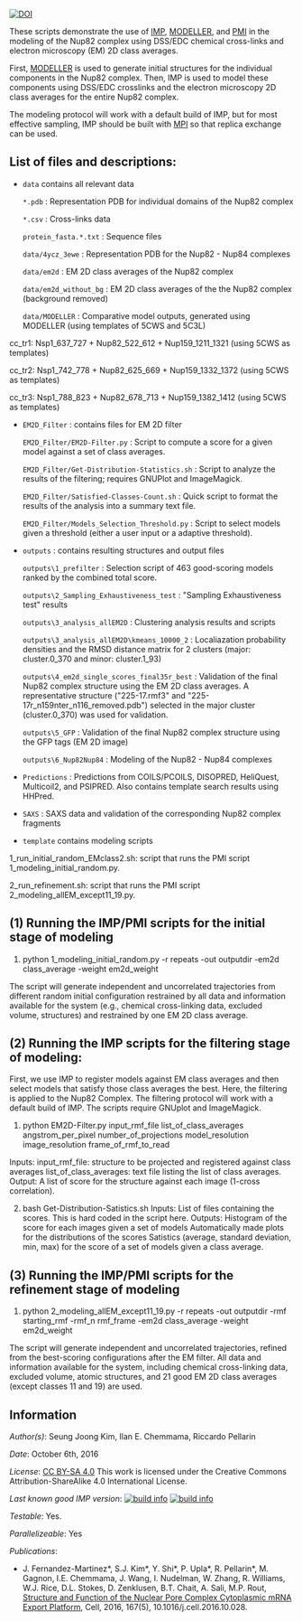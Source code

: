 [![DOI](https://zenodo.org/badge/DOI/10.5281/zenodo.1256259.svg)](https://doi.org/10.5281/zenodo.1256259)

These scripts demonstrate the use of [IMP](https://integrativemodeling.org), [MODELLER](https://salilab.org/modeller), and [PMI](https://github.com/salilab/pmi) in the modeling of the Nup82 complex using DSS/EDC chemical cross-links and electron microscopy (EM) 2D class averages.

First, [MODELLER](https://salilab.org/modeller) is used to generate
initial structures for the individual components in the Nup82 complex. Then, IMP
is used to model these components using DSS/EDC crosslinks and the electron microscopy 2D class averages for the entire Nup82 complex.

The modeling protocol will work with a default build of IMP, but for most effective sampling, IMP should be built with [MPI](https://integrativemodeling.org/2.5.0/doc/ref/namespaceIMP_1_1mpi.html) so that replica exchange can be used.

## List of files and descriptions:

- `data`		            contains all relevant data 
   
   `*.pdb` : Representation PDB for individual domains of the Nup82 complex

   `*.csv` : Cross-links data

   `protein_fasta.*.txt` : Sequence files

  `data/4ycz_3ewe` : Representation PDB for the Nup82 - Nup84 complexes
  
  `data/em2d` : EM 2D class averages of the Nup82 complex
  
  `data/em2d_without_bg` : EM 2D class averages of the the Nup82 complex (background removed)
  
  `data/MODELLER` : Comparative model outputs, generated using MODELLER (using templates of 5CWS and 5C3L)
  
cc_tr1: Nsp1_637_727 + Nup82_522_612 + Nup159_1211_1321 (using 5CWS as templates)

cc_tr2: Nsp1_742_778 + Nup82_625_669 + Nup159_1332_1372 (using 5CWS as templates)

cc_tr3: Nsp1_788_823 + Nup82_678_713 + Nup159_1382_1412 (using 5CWS as templates)

  
- `EM2D_Filter` :  contains files for EM 2D filter

   `EM2D_Filter/EM2D-Filter.py` : Script to compute a score for a given model against a set of class averages. 

   `EM2D_Filter/Get-Distribution-Statistics.sh` : Script to analyze the results of the filtering; requires GNUPlot and ImageMagick. 

   `EM2D_Filter/Satisfied-Classes-Count.sh` : Quick script to format the results of the analysis into a summary text file. 

   `EM2D_Filter/Models_Selection_Threshold.py` : Script to select models given a threshold (either a user input or a adaptive threshold).

- `outputs` : contains resulting structures and output files

   `outputs\1_prefilter` : Selection script of 463 good-scoring models ranked by the combined total score.

   `outputs\2_Sampling_Exhaustiveness_test` : "Sampling Exhaustiveness test" results

   `outputs\3_analysis_allEM2D` : Clustering analysis results and scripts

   `outputs\3_analysis_allEM2D\kmeans_10000_2` : Localiazation probability densities and the RMSD distance matrix for 2 clusters (major: cluster.0_370 and minor: cluster.1_93)

   `outputs\4_em2d_single_scores_final35r_best` : Validation of the final Nup82 complex structure using the EM 2D class averages. A representative structure ("225-17.rmf3" and "225-17r_n159nter_n116_removed.pdb") selected in the major cluster (cluster.0_370) was used for validation.
   
   `outputs\5_GFP` : Validation of the final Nup82 complex structure using the GFP tags (EM 2D image)
   
   `outputs\6_Nup82Nup84` : Modeling of the Nup82 - Nup84 complexes

- `Predictions` : Predictions from COILS/PCOILS, DISOPRED, HeliQuest, Multicoil2, and PSIPRED. Also contains template search results using HHPred.

- `SAXS` : SAXS data and validation of the corresponding Nup82 complex fragments

- `template`			                  contains modeling scripts
  
1_run_initial_random_EMclass2.sh: script that runs the PMI script 1_modeling_initial_random.py. 

2_run_refinement.sh: script that runs the PMI script 2_modeling_allEM_except11_19.py.


## (1) Running the IMP/PMI scripts for the initial stage of modeling
1) python 1_modeling_initial_random.py -r repeats -out outputdir -em2d class_average -weight em2d_weight

The script will generate independent and uncorrelated trajectories from different random initial configuration restrained by all data and information available for the system (e.g., chemical cross-linking data, excluded volume, structures) and restrained by one EM 2D class average.

## (2) Running the IMP scripts for the filtering stage of modeling:
First, we use IMP to register models against EM class averages and then select models that satisfy those class averages the best. Here, the filtering is applied to the Nup82 Complex. The filtering protocol will work with a default build of IMP. The scripts require GNUplot and ImageMagick.

1) python EM2D-Filter.py input_rmf_file list_of_class_averages angstrom_per_pixel number_of_projections model_resolution image_resolution frame_of_rmf_to_read 

Inputs: input_rmf_file: structure to be projected and registered against class averages 
list_of_class_averages: text file listing the list of class averages.
Output: A list of score for the structure against each image (1-cross correlation).

2) bash Get-Distribution-Satistics.sh 
Inputs: List of files containing the scores. This is hard coded in the script here.
Outputs: Histogram of the score for each images given a set of models Automatically made plots for the distributions of the scores Satistics (average, standard deviation, min, max) for the score of a set of models given a class average.

## (3) Running the IMP/PMI scripts for the refinement stage of modeling
1) python 2_modeling_allEM_except11_19.py -r repeats -out outputdir -rmf starting_rmf -rmf_n rmf_frame -em2d class_average -weight em2d_weight

The script will generate independent and uncorrelated trajectories, refined from the best-scoring configurations after the EM filter.  All data and information available for the system, including chemical cross-linking data, excluded volume, atomic structures, and 21 good EM 2D class averages (except classes 11 and 19) are used.

## Information
_Author(s)_: Seung Joong Kim, Ilan E. Chemmama, Riccardo Pellarin 

_Date_: October 6th, 2016

_License_: [CC BY-SA 4.0](https://creativecommons.org/licenses/by-sa/4.0/)
This work is licensed under the Creative Commons Attribution-ShareAlike 4.0
International License.

_Last known good IMP version_: [![build info](https://integrativemodeling.org/systems/?sysstat=23&branch=master)](https://integrativemodeling.org/systems/) [![build info](https://integrativemodeling.org/systems/?sysstat=23&branch=develop)](https://integrativemodeling.org/systems/)

_Testable_: Yes.

_Parallelizeable_: Yes

_Publications_:
 - J. Fernandez-Martinez*, S.J. Kim*, Y. Shi*, P. Upla*, R. Pellarin*, M. Gagnon, I.E. Chemmama, J. Wang, I. Nudelman, W. Zhang, R. Williams, W.J. Rice, D.L. Stokes, D. Zenklusen, B.T. Chait, A. Sali, M.P. Rout, [Structure and Function of the Nuclear Pore Complex Cytoplasmic mRNA Export Platform](https://www.ncbi.nlm.nih.gov/pubmed/27839866), Cell, 2016, 167(5), 10.1016/j.cell.2016.10.028.
